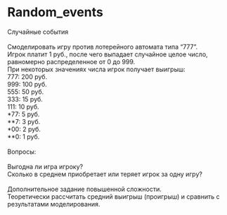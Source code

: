 # Random_events
Случайные события \
\
Смоделировать игру против лотерейного автомата типа “777”. \
Игрок платит 1 руб., после чего выпадает случайное целое число, равномерно распределенное от 0 до 999. \
При некоторых значениях числа игрок получает выигрыш: \
777: 200 руб. \
999: 100 руб. \
555: 50 руб. \
333: 15 руб. \
111: 10 руб. \
*77: 5 руб. \
**7: 3 руб. \
*00: 2 руб. \
**0: 1 руб. \
\
Вопросы: \
\
Выгодна ли игра игроку? \
Сколько в среднем приобретает или теряет игрок за одну игру? \
\
Дополнительное задание повышенной сложности. \
Теоретически рассчитать средний выигрыш (проигрыш) и сравнить с результатами моделирования.
